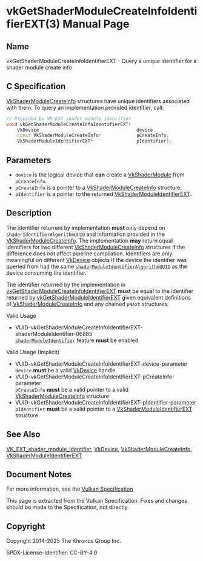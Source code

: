 # vkGetShaderModuleCreateInfoIdentifierEXT(3) Manual Page

## Name

vkGetShaderModuleCreateInfoIdentifierEXT - Query a unique identifier for a shader module create info



## [](#_c_specification)C Specification

[VkShaderModuleCreateInfo](https://registry.khronos.org/vulkan/specs/latest/man/html/VkShaderModuleCreateInfo.html) structures have unique identifiers associated with them. To query an implementation provided identifier, call:

```c++
// Provided by VK_EXT_shader_module_identifier
void vkGetShaderModuleCreateInfoIdentifierEXT(
    VkDevice                                    device,
    const VkShaderModuleCreateInfo*             pCreateInfo,
    VkShaderModuleIdentifierEXT*                pIdentifier);
```

## [](#_parameters)Parameters

- `device` is the logical device that **can** create a [VkShaderModule](https://registry.khronos.org/vulkan/specs/latest/man/html/VkShaderModule.html) from `pCreateInfo`.
- `pCreateInfo` is a pointer to a [VkShaderModuleCreateInfo](https://registry.khronos.org/vulkan/specs/latest/man/html/VkShaderModuleCreateInfo.html) structure.
- `pIdentifier` is a pointer to the returned [VkShaderModuleIdentifierEXT](https://registry.khronos.org/vulkan/specs/latest/man/html/VkShaderModuleIdentifierEXT.html).

## [](#_description)Description

The identifier returned by implementation **must** only depend on `shaderIdentifierAlgorithmUUID` and information provided in the [VkShaderModuleCreateInfo](https://registry.khronos.org/vulkan/specs/latest/man/html/VkShaderModuleCreateInfo.html). The implementation **may** return equal identifiers for two different [VkShaderModuleCreateInfo](https://registry.khronos.org/vulkan/specs/latest/man/html/VkShaderModuleCreateInfo.html) structures if the difference does not affect pipeline compilation. Identifiers are only meaningful on different [VkDevice](https://registry.khronos.org/vulkan/specs/latest/man/html/VkDevice.html) objects if the device the identifier was queried from had the same [`shaderModuleIdentifierAlgorithmUUID`](https://registry.khronos.org/vulkan/specs/latest/html/vkspec.html#limits-shaderModuleIdentifierAlgorithmUUID) as the device consuming the identifier.

The identifier returned by the implementation in [vkGetShaderModuleCreateInfoIdentifierEXT](https://registry.khronos.org/vulkan/specs/latest/man/html/vkGetShaderModuleCreateInfoIdentifierEXT.html) **must** be equal to the identifier returned by [vkGetShaderModuleIdentifierEXT](https://registry.khronos.org/vulkan/specs/latest/man/html/vkGetShaderModuleIdentifierEXT.html) given equivalent definitions of [VkShaderModuleCreateInfo](https://registry.khronos.org/vulkan/specs/latest/man/html/VkShaderModuleCreateInfo.html) and any chained `pNext` structures.

Valid Usage

- [](#VUID-vkGetShaderModuleCreateInfoIdentifierEXT-shaderModuleIdentifier-06885)VUID-vkGetShaderModuleCreateInfoIdentifierEXT-shaderModuleIdentifier-06885  
  [`shaderModuleIdentifier`](https://registry.khronos.org/vulkan/specs/latest/html/vkspec.html#features-shaderModuleIdentifier) feature **must** be enabled

Valid Usage (Implicit)

- [](#VUID-vkGetShaderModuleCreateInfoIdentifierEXT-device-parameter)VUID-vkGetShaderModuleCreateInfoIdentifierEXT-device-parameter  
  `device` **must** be a valid [VkDevice](https://registry.khronos.org/vulkan/specs/latest/man/html/VkDevice.html) handle
- [](#VUID-vkGetShaderModuleCreateInfoIdentifierEXT-pCreateInfo-parameter)VUID-vkGetShaderModuleCreateInfoIdentifierEXT-pCreateInfo-parameter  
  `pCreateInfo` **must** be a valid pointer to a valid [VkShaderModuleCreateInfo](https://registry.khronos.org/vulkan/specs/latest/man/html/VkShaderModuleCreateInfo.html) structure
- [](#VUID-vkGetShaderModuleCreateInfoIdentifierEXT-pIdentifier-parameter)VUID-vkGetShaderModuleCreateInfoIdentifierEXT-pIdentifier-parameter  
  `pIdentifier` **must** be a valid pointer to a [VkShaderModuleIdentifierEXT](https://registry.khronos.org/vulkan/specs/latest/man/html/VkShaderModuleIdentifierEXT.html) structure

## [](#_see_also)See Also

[VK\_EXT\_shader\_module\_identifier](https://registry.khronos.org/vulkan/specs/latest/man/html/VK_EXT_shader_module_identifier.html), [VkDevice](https://registry.khronos.org/vulkan/specs/latest/man/html/VkDevice.html), [VkShaderModuleCreateInfo](https://registry.khronos.org/vulkan/specs/latest/man/html/VkShaderModuleCreateInfo.html), [VkShaderModuleIdentifierEXT](https://registry.khronos.org/vulkan/specs/latest/man/html/VkShaderModuleIdentifierEXT.html)

## [](#_document_notes)Document Notes

For more information, see the [Vulkan Specification](https://registry.khronos.org/vulkan/specs/latest/html/vkspec.html#vkGetShaderModuleCreateInfoIdentifierEXT)

This page is extracted from the Vulkan Specification. Fixes and changes should be made to the Specification, not directly.

## [](#_copyright)Copyright

Copyright 2014-2025 The Khronos Group Inc.

SPDX-License-Identifier: CC-BY-4.0